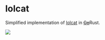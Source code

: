 # lolcat

Simplified implementation of [lolcat](https://github.com/busyloop/lolcat) in [~~Go~~](https://github.com/sw0x2A/lolcat/tree/golang)Rust. 

![](http://i3.photobucket.com/albums/y83/SpaceGirl3900/LOLCat-Rainbow.jpg)
